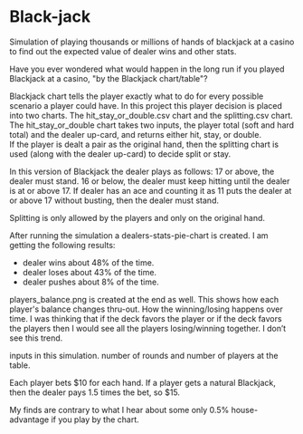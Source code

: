 # Black-jack
Simulation of playing thousands or millions of hands of blackjack at a casino to find out the expected value of dealer wins and other stats.

Have you ever wondered what would happen in the long run if you played Blackjack at a casino, "by the Blackjack chart/table"?

Blackjack chart tells the player exactly what to do for every possible scenario a player could have. In this project this player decision is placed into two charts.
The hit_stay_or_double.csv chart and the splitting.csv chart.
The hit_stay_or_double chart takes two inputs, the player total (soft and hard total) and the dealer up-card, and returns either hit, stay, or double.  
If the player is dealt a pair as the original hand, then the splitting chart is used (along with the dealer up-card) to decide split or stay.

In this version of Blackjack the dealer plays as follows:
  17 or above, the dealer must stand.
  16 or below, the dealer must keep hitting until the dealer is at or above 17.
  If dealer has an ace and counting it as 11 puts the dealer at or above 17 without busting, then the dealer must stand.
  
Splitting is only allowed by the players and only on the original hand.

After running the simulation a dealers-stats-pie-chart is created. I am getting the following results:
- dealer wins about 48% of the time.
- dealer loses about 43% of the time.
- dealer pushes about 8% of the time.

players_balance.png is created at the end as well. This shows how each player's balance changes thru-out. How the winning/losing happens over time. I was thinking that if the deck favors the player or if the deck favors the players then I would see all the players losing/winning together. I don’t see this trend.

inputs in this simulation. number of rounds and number of players at the table.

Each player bets $10 for each hand.
If a player gets a natural Blackjack, then the dealer pays 1.5 times the bet, so $15.

My finds are contrary to what I hear about some only 0.5% house-advantage if you play by the chart. 
  

